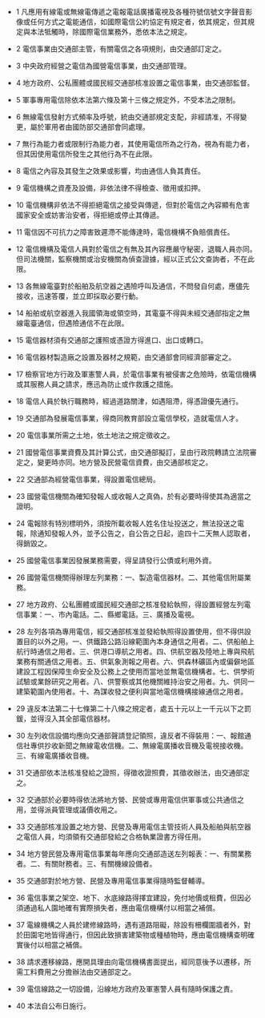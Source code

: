 * 1 凡應用有線電或無線電傳遞之電報電話廣播電視及各種符號信號文字聲音影像或任何方式之電能通信，如國際電信公約協定有規定者，依其規定，但其規定與本法牴觸時，除國際電信業務外，悉依本法之規定。

* 2 電信事業由交通部主管，有關電信之各項規則，由交通部訂定之。

* 3 中央政府經營之電信為國營電信事業，由交通部管理。

* 4 地方政府、公私團體或國民經交通部核准設置之電信事業，由交通部監督。

* 5 軍事專用電信除依本法第六條及第十三條之規定外，不受本法之限制。

* 6 無線電信發射方式頻率及呼號，統由交通部規定支配，非經請准，不得變更，屬於軍用者由國防部交通部會同處理。

* 7 無行為能力者或限制行為能力者，其使用電信所為之行為，視為有能力者，但其因使用電信所發生之其他行為不在此限。

* 8 電信之內容及其發生之效果或影響，均由通信人負其責任。

* 9 電信機構之資產及設備，非依法律不得檢查、徵用或扣押。

* 10 電信機構非依法不得拒絕電信之接受與傳遞，但對於電信之內容顯有危害國家安全或妨害治安者，得拒絕或停止其傳遞。

* 11 電信因不可抗力之障害致遲滯不能傳達時，電信機構不負賠償責任。

* 12 電信機構及電信人員對於電信之有無及其內容應嚴守秘密，退職人員亦同。但司法機關，監察機關或治安機關為偵查證據，經以正式公文查詢者，不在此限。

* 13 各無線電臺對於船舶及航空器之遇險呼叫及通信，不問發自何處，應儘先接收，迅速答覆，並立即採取必要行動。

* 14 船舶或航空器進入我國領海或領空時，其電臺不得與未經交通部指定之無線電臺通信，但遇險通信不在此限。

* 15 電信器材須有交通部之護照或憑證方得進口、出口或轉口。

* 16 電信器材製造廠之設置及器材之規範，由交通部會同經濟部審定之。

* 17 檢察官地方行政及軍憲警人員，於電信事業有被侵害之危險時，依電信機構或其服務人員之請求，應迅為防止或作救護之措施。

* 18 電信人員於執行職務時，經過道路關津，如遇阻滯，得憑證優先通行。

* 19 交通部為發展電信事業，得商同教育部設立電信學校，造就電信人才。

* 20 電信事業所需之土地，依土地法之規定徵收之。

* 21 國營電信事業資費及其計算公式，由交通部擬訂，呈由行政院轉請立法院審定之，變更時亦同。地方營及民營電信資費，由交通部核定之。

* 22 交通部為經營電信事業，得設置電信總局。

* 23 國營電信機關為確知發報人或收報人之真偽，於有必要時得使其為適當之證明。

* 24 電報除有特別標明外，須按所載收報人姓名住址投送之，無法投送之電報，除通知發報人外，並予公告之，自公告之日起，逾四十二天無人認取者，得銷毀之。

* 25 國營電信事業因發展業務需要，得呈請發行公債或利用外資。

* 26 國營電信機關得辦理左列業務：一、製造電信器材。二、其他電信附屬業務。

* 27 地方政府、公私團體或國民經交通部之核准發給執照，得設置經營左列電信事業：一、市內電話。二、縣鄉電話。三、廣播及電視。

* 28 左列各項為專用電信，經交通部核准並發給執照得設置使用，但不得供設置目的以外之用。一、供鐵路公路沿線範圍內本身通信之用者。二、供船舶上航行時通信之用者。三、供港口導航之用者。四、供航空器及陸地上專與飛航業務有關通信之用者。五、供氣象測報之用者。六、供森林礦區內或偏僻地區建設工程因保障生命安全及公務上之使用而當地並無電信機構者。七、供學術試驗或業餘研究之用者。八、供警察或其他機關維持治安之用者。九、供同一建築範圍內使用者。十、為謀收發之便利與當地電信機構接線通信之用者。

* 29 違反本法第二十七條第二十八條之規定者，處五十元以上一千元以下之罰鍰，並得沒入其全部電信器材。

* 30 左列收信設備均應向交通部聲請登記領照，違反者不得裝用：一、報館通信社專供抄收新聞之無線電收信機。二、無線電廣播收音機及電視接收機。三、有線電廣播收音機。

* 31 交通部依本法核准發給之證照，得徵收證照費，其徵收辦法，由交通部定之。

* 32 交通部於必要時得依法將地方營、民營或專用電信供軍事或公共通信之用，並得派員管理或議價收用之。

* 33 交通部核准設置之地方營、民營及專用電信主管技術人員及船舶與航空器之電信人員，均須領有交通部發給之合格執業證書方得任用。

* 34 地方營民營及專用電信事業每年應向交通部造送左列報表：一、有關業務者。二、有關財務者。三、有關機線設備者。

* 35 交通部對於地方營、民營及專用電信事業得隨時監督輔導。

* 36 電信事業之架空、地下、水底線路得擇宜建設，免付地價或租費，但因必須通過私人園地確有實際損失者，應由電信機構付以相當之補償。

* 37 電線機構之人員於建修線路時，遇有道路阻礙，除設有柵欄圍牆者外，對於田園宅地皆得通行，但因此致損害建築物或種植物時，應由電信機構查明確實後付以相當之補償。

* 38 請求遷移線路，應開具理由向電信機構書面提出，經同意後予以遷移，所需工料費用之分擔辦法由交通部定之。

* 39 電信線路之一切設備，沿線地方政府及軍憲警人員有隨時保護之責。

* 40 本法自公布日施行。

